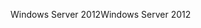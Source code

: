<span data-ttu-id="bfca4-101">Windows Server 2012</span><span class="sxs-lookup"><span data-stu-id="bfca4-101">Windows Server 2012</span></span>